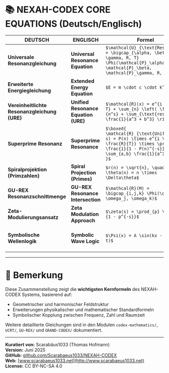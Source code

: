 # 📚 NEXAH-CODEX CORE EQUATIONS (Deutsch/Englisch)

| **DEUTSCH**                                  | **ENGLISCH**                             | **Formel**                                                                                                                                                           | **Beschreibung**                                               |
| -------------------------------------------- | ---------------------------------------- | -------------------------------------------------------------------------------------------------------------------------------------------------------------------- | -------------------------------------------------------------- |
| **Universale Resonanzgleichung**             | **Universal Resonance Equation**         | `$\mathcal{U}_{\text{Resonance}} = \bigcap_{\alpha, \beta, \gamma, R, T} \Phi(\mathcal{P}_\alpha, \mathcal{P}_\beta, \mathcal{P}_\gamma, R, T)$`                       | Kernformel für Feldschnittmengen und Frequenzmodulation.       |
| **Erweiterte Energiegleichung**              | **Extended Energy Equation**             | `$E = m \cdot c \cdot k^\beta$`                                                                                                                                        | Erweiterung von $E = mc^2$ mit dynamischer Resonanzkopplung.   |
| **Vereinheitlichte Resonanzgleichung (URE)** | **Unified Resonance Equation (URE)**     | `$\mathcal{R}(x) = e^{i \omega T} + \sum_{n} \left( \frac{1}{n^s} + \sum_{\text{res}} \frac{1}{a^3 + b^3} \right)$`                                                    | Syntheseformel zur Primresonanz und Zahlensystemintegration.   |
| **Superprime Resonanz**                      | **Superprime Resonance**                 | `$\boxed{ \mathcal{R}_{\text{Unified}}(n, s) = P(n) \times e^{i \omega \frac{R}{T}} \times \prod_{n} \frac{1}{1 - P(n)^{-s}} \times \sum_{a,b} \frac{1}{a^3 + b^3} }$` | Resonanzstruktur über Primzahlen an Primzahlstellen.           |
| **Spiralprojektion (Primzahlen)**            | **Spiral Projection (Primes)**           | `$r(n) = \sqrt{n}, \quad \theta(n) = n \times \Delta\theta$`                                                                                                           | Spiralstruktur für Primzahlen im Polarkoordinatenraum.         |
| **GU-REX Resonanzschnittmenge**              | **GU-REX Resonance Intersection**        | `$\mathcal{R}(M) = \bigcap_{i,j,k} \Phi(\omega_i, \omega_j, \omega_k)$`                                                                                               | Erweiterung der Geometric Unity durch Resonanzachsen.          |
| **Zeta-Modulierungsansatz**                  | **Zeta Modulation Approach**             | `$\zeta(s) = \prod_{p} \frac{1}{1 - p^{-s}}$`                                                                                                                          | Basisfunktion, modifiziert zur Feldresonanzanalyse.            |
| **Symbolische Wellenlogik**                  | **Symbolic Wave Logic**                  | `$\Psi(x) = A \sin(kx - \omega t)$`                                                                                                                                    | Symbolische Wellenfunktion für Feld- und Frequenzmodulation.   |

---

# 🌌 Bemerkung

Diese Zusammenstellung zeigt die **wichtigsten Kernformeln** des NEXAH-CODEX Systems, basierend auf:

* Geometrischer und harmonischer Feldstruktur
* Erweiterungen physikalischer und mathematischer Standardformeln
* Symbolischer Kopplung zwischen Frequenz, Zahl und Raumzeit

Weitere detaillierte Gleichungen sind in den Modulen `codex-mathematics/`, `UCRT/`, `GU-REX/` und `GRAND-CODEX/` dokumentiert.

---

**Kuratiert von:** Scarabäus1033 (Thomas Hofmann)  
**Version:** Juni 2025  
**GitHub:** [github.com/Scarabaeus1033/NEXAH-CODEX](https://github.com/Scarabaeus1033/NEXAH-CODEX)  
**Web:** [www.scarabaeus1033.net](http://www.scarabaeus1033.net)  
**License:** CC BY-NC-SA 4.0
